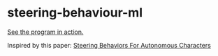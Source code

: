 # steering-behaviour-ml

[See the program in action.](https://rwithik.github.io/steering-behaviors-ml/index.html)

Inspired by this paper: [Steering Behaviors For Autonomous Characters](https://www.red3d.com/cwr/steer/)

